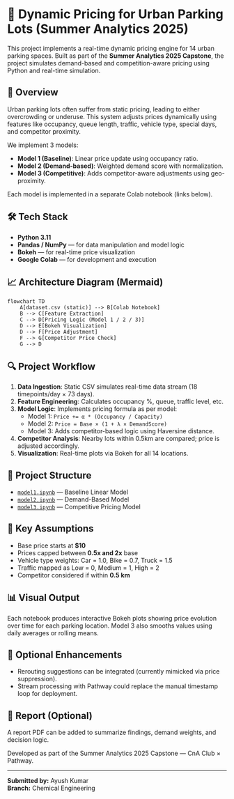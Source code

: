 
# 🚗 Dynamic Pricing for Urban Parking Lots (Summer Analytics 2025)

This project implements a real-time dynamic pricing engine for 14 urban parking spaces. Built as part of the **Summer Analytics 2025 Capstone**, the project simulates demand-based and competition-aware pricing using Python and real-time simulation.

## 📌 Overview

Urban parking lots often suffer from static pricing, leading to either overcrowding or underuse. This system adjusts prices dynamically using features like occupancy, queue length, traffic, vehicle type, special days, and competitor proximity.

We implement 3 models:
- **Model 1 (Baseline)**: Linear price update using occupancy ratio.
- **Model 2 (Demand-based)**: Weighted demand score with normalization.
- **Model 3 (Competitive)**: Adds competitor-aware adjustments using geo-proximity.

Each model is implemented in a separate Colab notebook (links below).

## 🛠 Tech Stack

- **Python 3.11**
- **Pandas / NumPy** — for data manipulation and model logic
- **Bokeh** — for real-time price visualization
- **Google Colab** — for development and execution

## 📈 Architecture Diagram (Mermaid)

```mermaid
flowchart TD
    A[dataset.csv (static)] --> B[Colab Notebook]
    B --> C[Feature Extraction]
    C --> D[Pricing Logic (Model 1 / 2 / 3)]
    D --> E[Bokeh Visualization]
    D --> F[Price Adjustment]
    F --> G[Competitor Price Check]
    G --> D
```

## 🔍 Project Workflow

1. **Data Ingestion**: Static CSV simulates real-time data stream (18 timepoints/day × 73 days).
2. **Feature Engineering**: Calculates occupancy %, queue, traffic level, etc.
3. **Model Logic**: Implements pricing formula as per model:
   - Model 1: `Price += α * (Occupancy / Capacity)`
   - Model 2: `Price = Base × (1 + λ × DemandScore)`
   - Model 3: Adds competitor-based logic using Haversine distance.
4. **Competitor Analysis**: Nearby lots within 0.5km are compared; price is adjusted accordingly.
5. **Visualization**: Real-time plots via Bokeh for all 14 locations.

## 📂 Project Structure

- [`model1.ipynb`](https://colab.research.google.com/drive/1TwGVIQ0JwDR9jrWjIFXx2PD_OK0cVMKD) — Baseline Linear Model
- [`model2.ipynb`](https://colab.research.google.com/drive/10DB5cZnURwJUWppjnnjGzkD2oK10IvCC) — Demand-Based Model
- [`model3.ipynb`](https://colab.research.google.com/drive/1OOOUDt7eNDrMMFcNFmH_Tu2s6rXskVVT) — Competitive Pricing Model

## 📌 Key Assumptions

- Base price starts at **$10**
- Prices capped between **0.5x and 2x** base
- Vehicle type weights: Car = 1.0, Bike = 0.7, Truck = 1.5
- Traffic mapped as Low = 0, Medium = 1, High = 2
- Competitor considered if within **0.5 km**

## 📊 Visual Output

Each notebook produces interactive Bokeh plots showing price evolution over time for each parking location. Model 3 also smooths values using daily averages or rolling means.

## 📝 Optional Enhancements

- Rerouting suggestions can be integrated (currently mimicked via price suppression).
- Stream processing with Pathway could replace the manual timestamp loop for deployment.

## 📄 Report (Optional)

A report PDF can be added to summarize findings, demand weights, and decision logic.

Developed as part of the Summer Analytics 2025 Capstone — CnA Club × Pathway.


---

**Submitted by:** Ayush Kumar  
**Branch:** Chemical Engineering
